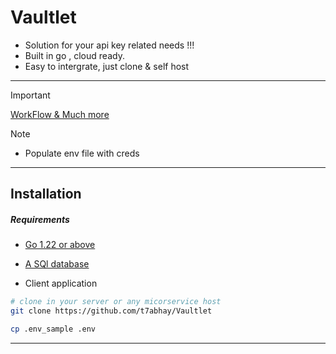 # Vaultlet
- Solution for your api key related needs !!!
- Built in go , cloud ready.
- Easy to intergrate, just clone & self host 




---
> [!IMPORTANT]
> [WorkFlow & Much more](https://app.eraser.io/workspace/WZJMUDnUQLRQWyRQK2G0?origin=share)


>[!NOTE]
- Populate env file with creds
---

## Installation 
##### Requirements
- [Go 1.22 or above ](https://go.dev/)

- [A SQl database](https://letmegooglethat.com/?q=list+of+sql+database)
- Client application
```bash
# clone in your server or any micorservice host
git clone https://github.com/t7abhay/Vaultlet

cp .env_sample .env
```


---
 





